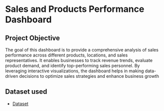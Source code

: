 # Sales and Products Performance Dashboard
## Project Objective
The goal of this dashboard is to provide a comprehensive analysis of sales performance across different products, locations, and sales representatives. It enables businesses to track revenue trends, evaluate product demand, and identify top-performing sales personnel. By leveraging interactive visualizations, the dashboard helps in making data-driven decisions to optimize sales strategies and enhance business growth

## Dataset used
- <a href = "https://github.com/Shiva-Krishna-96/Data-Analysis-Dashboard/blob/main/Sales%20and%20Products%20Dashboard.xlsx"> Dataset </a>
